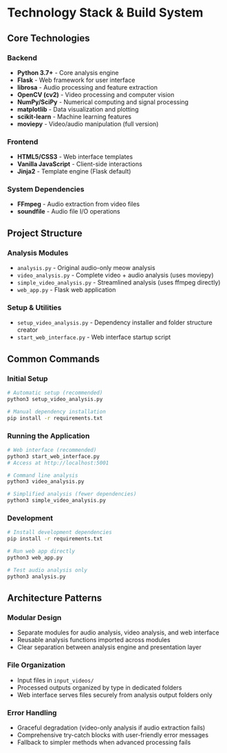 # Technology Stack & Build System

## Core Technologies

### Backend

- **Python 3.7+** - Core analysis engine
- **Flask** - Web framework for user interface
- **librosa** - Audio processing and feature extraction
- **OpenCV (cv2)** - Video processing and computer vision
- **NumPy/SciPy** - Numerical computing and signal processing
- **matplotlib** - Data visualization and plotting
- **scikit-learn** - Machine learning features
- **moviepy** - Video/audio manipulation (full version)

### Frontend

- **HTML5/CSS3** - Web interface templates
- **Vanilla JavaScript** - Client-side interactions
- **Jinja2** - Template engine (Flask default)

### System Dependencies

- **FFmpeg** - Audio extraction from video files
- **soundfile** - Audio file I/O operations

## Project Structure

### Analysis Modules

- `analysis.py` - Original audio-only meow analysis
- `video_analysis.py` - Complete video + audio analysis (uses moviepy)
- `simple_video_analysis.py` - Streamlined analysis (uses ffmpeg directly)
- `web_app.py` - Flask web application

### Setup & Utilities

- `setup_video_analysis.py` - Dependency installer and folder structure creator
- `start_web_interface.py` - Web interface startup script

## Common Commands

### Initial Setup

```bash
# Automatic setup (recommended)
python3 setup_video_analysis.py

# Manual dependency installation
pip install -r requirements.txt
```

### Running the Application

```bash
# Web interface (recommended)
python3 start_web_interface.py
# Access at http://localhost:5001

# Command line analysis
python3 video_analysis.py

# Simplified analysis (fewer dependencies)
python3 simple_video_analysis.py
```

### Development

```bash
# Install development dependencies
pip install -r requirements.txt

# Run web app directly
python3 web_app.py

# Test audio analysis only
python3 analysis.py
```

## Architecture Patterns

### Modular Design

- Separate modules for audio analysis, video analysis, and web interface
- Reusable analysis functions imported across modules
- Clear separation between analysis engine and presentation layer

### File Organization

- Input files in `input_videos/`
- Processed outputs organized by type in dedicated folders
- Web interface serves files securely from analysis output folders only

### Error Handling

- Graceful degradation (video-only analysis if audio extraction fails)
- Comprehensive try-catch blocks with user-friendly error messages
- Fallback to simpler methods when advanced processing fails
